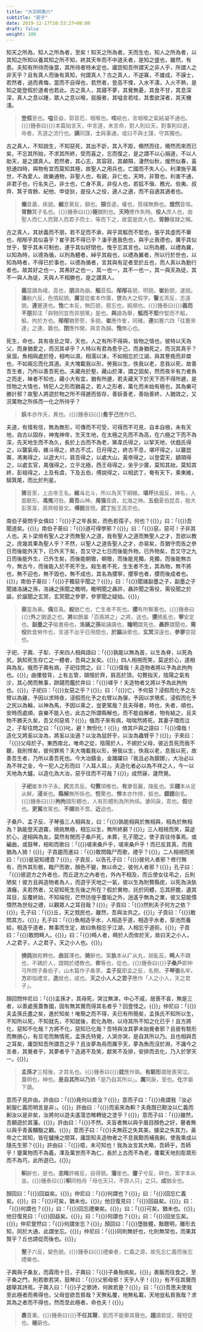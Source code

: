 ```yaml
---
title: "大宗師第六"
subtitle: "莊子"
date: 2019-12-17T10:53:27+08:00
draft: false
weight: 106
---
```




知天之所為，知人之所為者，至矣！知天之所為者，天而生也，知人之所為者，以其知之所知以養其知之所不知，終其天年而不中道夭者，是知之盛也，雖然，有患。夫知有所待而後當，其所待者特未定也，庸詎知吾所謂天之非人乎，所謂人之非天乎？且有真人而後有真知，何謂真人？古之真人，不逆寡，不雄成，不謨士，若然者，過而弗悔，當而不自得也，若然者，登高不慄，入水不濡，入火不熱，是知之能登假於道者也若此。古之真人，其寢不夢，其覺無憂，其食不甘，其息深深，真人之息以踵，眾人之息以喉，屈服者，其嗌言若哇，其耆欲深者，其天機淺。

> **登假**至也。**嗌**音益，郭音厄，咽喉也。**哇**結也，言咽喉之氣結凝不通也。{{<span success>}}鍾泰曰{{</span>}}本篇始言天，中言道，末言命，對人則曰天，對事則曰道，命者，天道之流行也。**謨**同謀，**士**與事通，或曰不與士謀，守其獨也。



古之真人，不知說生，不知惡死，其出不訢，其入不距，翛然而往，翛然而來而已矣，不忘其所始，不求其所終，受而喜之，忘而復之，是之謂不以心捐道，不以人助天，是之謂真人。若然者，其心志，其容寂，其顙頯，淒然似秋，煖然似春，喜怒通四時，與物有宜而莫知其極，故聖人之用兵也，亡國而不失人心，利澤施乎萬世，不為愛人。故樂通物，非聖人也，有親，非仁也，天時，非賢也，利害不通，非君子也，行名失己，非士也，亡身不真，非役人也，若狐不偕、務光、伯夷、叔齊、箕子胥餘、紀他、申徒狄，是役人之役，適人之適，而不自適其適者也。

> **翛**音蕭，疾貌。**顙**息黨反，頟也。**頯**音逵，權也，質樸無飾也。**煖然**音喧。**胥餘**箕子名也。{{<span success>}}鍾泰曰{{</span>}}**極**猶則也。**天時**應作失時。**役人**庶人也，由聖人而仁人而賢人而君子而士，等而下之，故當是庶人也。**胥餘**僕隷之稱。



古之真人，其狀義而不朋，若不足而不承，與乎其觚而不堅也，張乎其虛而不華也，邴邴乎其似喜乎？崔乎其不得已乎？滀乎進我色也，與乎止我德也，厲乎其似世乎，謷乎其未可制也，連乎其似好閉也，悗乎忘其言也。以刑為體，以禮為翼，以知為時，以德為循，以刑為體者，綽乎其殺也，以禮為翼者，所以行於世也，以知為時者，不得已於事也，以德為循者，言其與有足者至於丘也，而人真以為勤行者也。故其好之也一，其弗好之也一，其一也一，其不一也一，其一與天為徒，其不一與人為徒，天與人不相勝也，是之謂真人。

> **義**當讀為峨，高也，**朋**讀為崩。**觚**音孤。**邴邴**喜貌，明貌。**崔**動貌，速貌。**滀**勑六反，色憤起貌。**厲**當從崔本作廣，**世**為大之假字。**謷**五羔反，志遠貌。**連**蹇連也。**悗**亡本反，無匹貌，廢忘也，婉順也。{{<span success>}}鍾泰曰{{</span>}}**義而不朋**郭注「與物同宜而非朋黨」是也。**與**讀為舉，**觚而不堅**作堅而不觚，觚，拘於方也。**邴邴**猶旁旁，多貌。**崔**應作隺，同確。**連**如蹇六四「往蹇來連」之連，難也。**閉**應作閑，與言為韻。**悗**無心也。



死生，命也，其有夜旦之常，天也，人之有所不得與，皆物之情也，彼特以天為父，而身猶愛之，而況其卓乎？人特以有君為愈乎己，而身猶死之，而況其真乎？泉涸，魚相與處於陸，相呴以濕，相濡以沫，不如相忘於江湖，與其譽堯而非桀也，不如兩忘而化其道。夫大塊載我以形，勞我以生，佚我以老，息我以死，故善吾生者，乃所以善吾死也。夫藏舟於壑，藏山於澤，謂之固矣，然而夜半有力者負之而走，昧者不知也，藏小大有宜，猶有所遯，若夫藏天下於天下而不得所遯，是恆物之大情也，特犯人之形而猶喜之，若人之形者，萬化而未始有極也，其為樂可勝計邪？故聖人將遊於物之所不得遯而皆存，善妖善老，善始善終，人猶效之，又況萬物之所係而一化之所待乎？

> **妖**本亦作夭，異也。{{<span success>}}鍾泰曰{{</span>}}**愈乎己**應作已。



夫道，有情有信，無為無形，可傳而不可受，可得而不可見，自本自根，未有天地，自古以固存，神鬼神帝，生天生地，在太極之先而不為高，在六極之下而不為深，先天地生而不為久，長於上古而不為老，狶韋氏得之，以挈天地，伏戲氏得之，以襲氣母，維斗得之，終古不忒，日月得之，終古不息，堪坏得之，以襲崑崙，馮夷得之，以遊大川，肩吾得之，以處大山，黃帝得之，以登雲天，顓頊得之，以處玄官，禺强得之，立乎北極，西王母得之，坐乎少廣，莫知其始，莫知其終，彭祖得之，上及有虞，下及五伯，傅說得之，以相武丁，奄有天下，乘東維，騎箕尾，而比於列星。

> **狶**音豕，上古帝王名。**維斗**北斗，所以為天下綱維。**堪坏**扶眉反，神名，人面獸形。**馮夷**河伯。**肩吾**山神。**禺强**音虞，北海之神。**五伯**夏伯昆吾，殷大彭豕韋，周齊桓晉文。**傅說**音悅。**武丁**殷王高宗也。



南伯子葵問乎女偊曰：「{{<span muted>}}子之年長矣，而色若孺子，何也？{{</span>}}」曰：「{{<span muted>}}吾聞道矣。{{</span>}}」南伯子葵曰：「{{<span muted>}}道可得學邪？{{</span>}}」曰：「{{<span muted>}}惡，惡可！子非其人也。夫卜梁倚有聖人之才而無聖人之道，我有聖人之道而無聖人之才，吾欲以教之，庶幾其果為聖人乎？不然，以聖人之道告聖人之才，亦易矣，吾猶守而告之參日而後能外天下，已外天下矣，吾又守之七日而後能外物，已外物矣，吾又守之九日而後能外生，已外生矣，而後能朝徹，朝徹，而後能見獨，見獨，而後能無古今，無古今，而後能入於不死不生。殺生者不死，生生者不生，其為物，無不將也，無不迎也，無不毀也，無不成也，其名為攖寧，攖寧也者，攖而後成者也。{{</span>}}」南伯子葵曰：「{{<span muted>}}子獨惡乎聞之？{{</span>}}」曰：「{{<span muted>}}聞諸副墨之子，副墨之子聞諸洛誦之孫，洛誦之孫聞之瞻明，瞻明聞之聶許，聶許聞之需役，需役聞之於謳，於謳聞之玄冥，玄冥聞之參寥，參寥聞之疑始。{{</span>}}」

> **葵**當為綦。**偊**音禹。**殺**猶亡也，亡生者不死也。**攖**有所繫著也。{{<span success>}}鍾泰曰{{</span>}}**外**之猶遺之也。**將**如鵲巢「百兩將之」之將，送也。**攖**撓亂也，**寧**安定也。**副墨之子**喻書冊也，**洛誦之孫**喻誦讀也，**瞻明**謂見也，**聶許**謂聞也，**需役**飲食勞作也，言道不出乎日用間也，**於謳**詠歌也，**玄冥**深遠也，**參寥**空寂也。



子祀、子輿、子犁、子來四人相與語曰：「{{<span muted>}}孰能以無為首，以生為脊，以死為尻，孰知死生存亡之一體者，吾與之友矣。{{</span>}}」四人相視而笑，莫逆於心，遂相與為友。俄而子輿有病，子祀往問之。曰：「{{<span muted>}}偉哉！夫造物者將以予為此拘拘也。{{</span>}}」曲僂發背，上有五管，頤隱於齊，肩高於頂，句贅指天，陰陽之氣有沴，其心閒而無事，跰躚而鑑於井曰：「{{<span muted>}}嗟乎！夫造物者又將以予為此拘拘也。{{</span>}}」子祀曰：「{{<span muted>}}女惡之乎？{{</span>}}」曰：「{{<span muted>}}亡，予何惡？浸假而化予之左臂以為雞，予因以求時夜，浸假而化予之右臂以為彈，予因以求鴞炙，浸假而化予之尻以為輪，以神為馬，予因以乘之，豈更駕哉？且夫得者，時也，失者，順也，安時而處順，哀樂不能入也，此古之所謂縣解也，而不能自解者，物有結之，且夫物不勝天久矣，吾又何惡焉？{{</span>}}」俄而子來有病，喘喘然將死，其妻子環而泣之，子犁往問之曰：「{{<span muted>}}叱，避！無怛化！{{</span>}}」倚其戶與之語曰：「{{<span muted>}}偉哉！造化又將奚以汝為，將奚以汝適？以汝為鼠肝乎，以汝為蟲臂乎？{{</span>}}」子來曰：「{{<span muted>}}父母於子，東西南北，唯命之從，陰陽於人，不翅於父母，彼近吾死而我不聽，我則悍矣，彼何罪焉？夫大塊載我以形，勞我以生，佚我以老，息我以死，故善吾生者，乃所以善吾死也。今大冶鑄金，金踊躍曰『我且必為鏌鋣』，大冶必以為不祥之金，今一犯人之形而曰『人耳人耳』，夫造化者必以為不祥之人，今一以天地為大鑪，以造化為大冶，惡乎往而不可哉？{{</span>}}」成然寐，蘧然覺。

> **子祀**崔本作子永。**尻**苦羔反。**句贅**項椎也。**有沴**音麗，陵亂也。案**躚**本从足从鮮。**浸**漸也。**縣解**無所係也。**怛**驚也。**悍**本亦作捍，抵也。**鏌鋣**劍名。{{<span success>}}鍾泰曰{{</span>}}**拘拘**謂形體也，人有形體則為所拘係。**沴**同戾，乖也。**假**使也。**更駕**改駕也。**不翅**猶不啻。**近**迫也。



子桑戶、孟子反、子琴張三人相與友，曰：「{{<span muted>}}孰能相與於無相與，相為於無相為？孰能登天遊霧，撓挑無極，相忘以生，無所終窮？{{</span>}}」三人相視而笑，莫逆於心，遂相與為友。莫然有閒而子桑戶死，未葬，孔子聞之，使子貢往侍事焉。或編曲，或鼓琴，相和而歌曰：「{{<span muted>}}嗟來桑戶乎，嗟來桑戶乎！而已反其真，而我猶為人猗！{{</span>}}」子貢趨而進曰：「{{<span muted>}}敢問臨尸而歌，禮乎？{{</span>}}」二人相視而笑曰：「{{<span muted>}}是惡知禮意？{{</span>}}」子貢反，以告孔子曰：「{{<span muted>}}彼何人者邪？修行無有，而外其形骸，臨尸而歌，顏色不變，無以命之，彼何人者邪？{{</span>}}」孔子曰：「{{<span muted>}}彼遊方之外者也，而丘遊方之內者也，外內不相及，而丘使女往弔之，丘則陋矣！彼方且與造物者為人，而遊乎天地之一氣，彼以生為附贅縣疣，以死為決肒潰癰，夫若然者，又惡知死生先後之所在？假於異物，託於同體，忘其肝膽，遺其耳目，反覆終始，不知端倪，芒然彷徨乎塵垢之外，逍遙乎無為之業，彼又惡能憒憒然為世俗之禮，以觀眾人之耳目哉？{{</span>}}」子貢曰：「{{<span muted>}}然則夫子何方之依？{{</span>}}」孔子曰：「{{<span muted>}}丘，天之戮民也，雖然，吾與汝共之。{{</span>}}」子貢曰：「{{<span muted>}}敢問其方。{{</span>}}」孔子曰：「{{<span muted>}}魚相造乎水，人相造乎道，相造乎水者，穿池而養給，相造乎道者，無事而生定，故曰魚相忘乎江湖，人相忘乎道術。{{</span>}}」子貢曰：「{{<span muted>}}敢問畸人。{{</span>}}」曰：「{{<span muted>}}畸人者，畸於人而侔於天，故曰天之小人，人之君子，人之君子，天之小人也。{{</span>}}」

> **撓挑**猶宛轉也。**曲**蠶薄也。**猗**辭也。案**肒**本从疒从丸，胡亂反。**畸人**不耦也，不耦於人，謂闕於禮教也。**侔**等也，從也。{{<span success>}}鍾泰曰{{</span>}}**子桑戶**即仲弓所問子桑伯子，山木篇作子桑雽。**孟子反**即孟之反，名側。**子琴張**名牢。**方**即指禮言。**造**就也，成也。**天之小人人之君子**應作「人之小人，天之君子」。



顏回問仲尼曰：「{{<span muted>}}孟孫才，其母死，哭泣無涕，中心不戚，居喪不哀，無是三者，以善處喪蓋魯國，固有無其實而得其名者乎？回壹怪之。{{</span>}}」仲尼曰：「{{<span muted>}}夫孟孫氏盡之矣，進於知矣！唯簡之而不得，夫已有所簡矣，孟孫氏不知所以生，不知所以死，不知就先，不知就後，若化為物，以待其所不知之化已乎！且方將化，惡知不化哉？方將不化，惡知已化哉？吾特與汝其夢未始覺者邪？且彼有駭形而無損心，有旦宅而無情死，孟孫氏特覺，人哭亦哭，是自其所以乃。且也相與吾之耳矣，庸詎知吾所謂吾之乎？且汝夢為鳥而厲乎天，夢為魚而沒於淵，不識今之言者，其覺者乎，其夢者乎？造適不及笑，獻笑不及排，安排而去化，乃入於寥天一。{{</span>}}」

> **孟孫才**三桓後，才其名也。{{<span success>}}鍾泰曰{{</span>}}**就**應作孰。**有駭形**謂居喪哭泣。**旦**明也，神也。**是自其所以乃**猶「是乃自其所以」。**厲**同戾，至也。**化**字屬下讀。



意而子見許由。許由曰：「{{<span muted>}}堯何以資汝？{{</span>}}」意而子曰：「{{<span muted>}}堯謂我『汝必躬服仁義而明言是非』。{{</span>}}」許由曰：「{{<span muted>}}而奚來為軹？夫堯既已黥汝以仁義而劓汝以是非矣，汝將何以遊夫遙蕩恣睢轉徙之塗乎？{{</span>}}」意而子曰：「{{<span muted>}}雖然，吾願遊於其藩。{{</span>}}」許由曰：「{{<span muted>}}不然。夫盲者無以與乎眉目顏色之好，瞽者無以與乎青黃黼黻之觀。{{</span>}}」意而子曰：「{{<span muted>}}夫無莊之失其美，據梁之失其力，黃帝之亡其知，皆在鑪捶之間耳，庸詎知夫造物者之不息我黥而補我劓，使我乘成以隨先生邪？{{</span>}}」許由曰：「{{<span muted>}}噫，未可知也！我為汝言其大略，吾師乎，吾師乎！齏萬物而不為義，澤及萬世而不為仁，長於上古而不為老，覆載天地刻彫眾形而不為巧，此所遊已。{{</span>}}」

> **軹**辭也，是也。**恣睢**許維反，自得貌。**藩**崖也。**齏**子兮反，碎也，案字本从韭。{{<span success>}}鍾泰曰{{</span>}}**軹**同柏舟「母也天只，不諒人只」之只。**成**猶全也。



顏回曰：「{{<span muted>}}回益矣。{{</span>}}」仲尼曰：「{{<span muted>}}何謂也？{{</span>}}」曰：「{{<span muted>}}回忘仁義矣。{{</span>}}」曰：「{{<span muted>}}可矣，猶未也。{{</span>}}」他日復見曰：「{{<span muted>}}回益矣。{{</span>}}」曰：「{{<span muted>}}何謂也？{{</span>}}」曰：「{{<span muted>}}回忘禮樂矣。{{</span>}}」曰：「{{<span muted>}}可矣，猶未也。{{</span>}}」他日復見曰：「{{<span muted>}}回益矣。{{</span>}}」曰：「{{<span muted>}}何謂也？{{</span>}}」曰：「{{<span muted>}}回坐忘矣。{{</span>}}」仲尼蹵然曰：「{{<span muted>}}何謂坐忘？{{</span>}}」顏回曰：「{{<span muted>}}墮肢體，黜聰明，離形去知，同於大通，此謂坐忘。{{</span>}}」仲尼曰：「{{<span muted>}}同則無好也，化則無常也，而果其賢乎？丘也請從而後也。{{</span>}}」

> **蹵**子六反，變色貌。{{<span success>}}鍾泰曰{{</span>}}禮樂者，仁義之源，故先忘仁義而後忘禮樂也。



子輿與子桑友，而霖雨十日，子輿曰：「{{<span muted>}}子桑殆病矣。{{</span>}}」裹飯而往食之，至子桑之門，則若歌若哭，鼓琴曰：「{{<span muted>}}父邪母邪！天乎人乎！{{</span>}}」有不任其聲而趨舉其詩焉。子輿入曰：「{{<span muted>}}子之歌詩，何故若是？{{</span>}}」曰：「{{<span muted>}}吾思夫使我至此極者而弗得也，父母豈欲吾貧哉？天無私覆，地無私載，天地豈私貧我哉？求其為之者而不得也，然而至此極者，命也夫！{{</span>}}」

> **裹**音果。{{<span success>}}鍾泰曰{{</span>}}**不任其聲**，飢而不能舉其聲也。**趨**讀若促，聲短促也。**極**窮也。